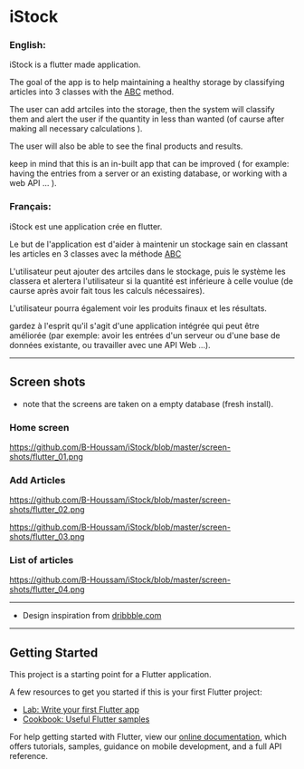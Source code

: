 # iStock

### English:

iStock is a flutter made application.

The goal of the app is to help maintaining a healthy storage by classifying articles into 3 classes with the [ABC](https://fr.wikipedia.org/wiki/Analyse_ABC) method.

The user can add artciles into the storage, then the system will classify them and alert the user if the quantity in less than wanted (of caurse after making all necessary calculations ).

The user will also be able to see the final products and results.

keep in mind that this is an in-built app that can be improved ( for example: having the entries from a server or an existing database, or working with a web API ... ). 

### Français:

iStock est une application crée en flutter.

Le but de l'application est d'aider à maintenir un stockage sain en classant les articles en 3 classes avec la méthode [ABC](https://fr.wikipedia.org/wiki/Analyse_ABC)

L'utilisateur peut ajouter des artciles dans le stockage, puis le système les classera et alertera l'utilisateur si la quantité est inférieure à celle voulue (de caurse après avoir fait tous les calculs nécessaires).

L'utilisateur pourra également voir les produits finaux et les résultats.

gardez à l'esprit qu'il s'agit d'une application intégrée qui peut être améliorée (par exemple: avoir les entrées d'un serveur ou d'une base de données existante, ou travailler avec une API Web ...).

---

## Screen shots

- note that the screens are taken on a empty database (fresh install).

### Home screen

https://github.com/B-Houssam/iStock/blob/master/screen-shots/flutter_01.png

### Add Articles

https://github.com/B-Houssam/iStock/blob/master/screen-shots/flutter_02.png

https://github.com/B-Houssam/iStock/blob/master/screen-shots/flutter_03.png

### List of articles

https://github.com/B-Houssam/iStock/blob/master/screen-shots/flutter_04.png

---
- Design inspiration from [dribbble.com](dribbble.com)
---

## Getting Started

This project is a starting point for a Flutter application.

A few resources to get you started if this is your first Flutter project:

- [Lab: Write your first Flutter app](https://flutter.dev/docs/get-started/codelab)
- [Cookbook: Useful Flutter samples](https://flutter.dev/docs/cookbook)

For help getting started with Flutter, view our
[online documentation](https://flutter.dev/docs), which offers tutorials,
samples, guidance on mobile development, and a full API reference.
